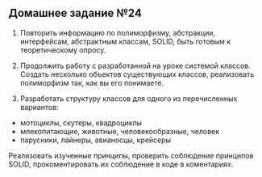 ## Домашнее задание №24

1. Повторить информацию по полиморфизму, абстракции, интерфейсам, абстрактным классам, SOLID, быть готовым к теоретическому опросу.

2. Продолжить работу с разработанной на уроке системой классов. Создать несколько объектов существующих классов, реализовать полиморфизм так, как вы его понимаете.

3. Разработать структуру классов для одного из перечисленных вариантов:
  - мотоциклы, скутеры, квадроциклы
  - млекопитающие, животные, человекообразные, человек
  - парусники, лайнеры, авианосцы, крейсеры

Реализовать изученные принципы, проверить соблюдение принципов SOLID, прокоментировать их соблюдение в коде в коментариях.